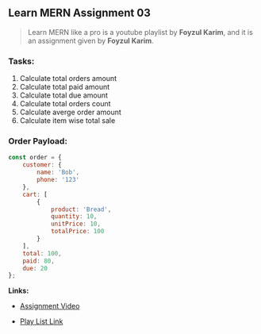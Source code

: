 ## Learn MERN Assignment 03

> Learn MERN like a pro is a youtube playlist by **Foyzul Karim**, and it is an assignment given by **Foyzul Karim**.

### Tasks:
1. Calculate total orders amount
2. Calculate total paid amount
3. Calculate total due amount
4. Calculate total orders count
5. Calculate averge order amount
6. Calculate item wise total sale

### Order Payload:
```JavaScript
const order = {
    customer: {
        name: 'Bob',
        phone: '123'
    },
    cart: [
        {
            product: 'Bread',
            quantity: 10,
            unitPrice: 10,
            totalPrice: 100
        }
    ],
    total: 100,
    paid: 80,
    due: 20
};
```

**Links:**
- [Assignment Video](https://www.youtube.com/watch?v=gLFK2NypnJk)

- [Play List Link](https://www.youtube.com/playlist?list=PLEYpvDF6qy8ZUE9IyhYWrxt5zEyeXzwxq)

